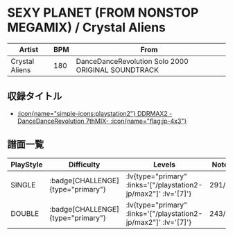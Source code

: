 # SEXY PLANET (FROM NONSTOP MEGAMIX) / Crystal Aliens

|Artist|BPM|From|
|------|---|----|
|Crystal Aliens|180|DanceDanceRevolution Solo 2000 ORIGINAL SOUNDTRACK|

## 収録タイトル

- [ :icon{name="simple-icons:playstation2"} DDRMAX2 -DanceDanceRevolution 7thMIX- :icon{name="flag:jp-4x3"} ](/playstation2-jp/max2)

## 譜面一覧

|PlayStyle|Difficulty|Levels|Notes|Movie|
|---------|----------|------|-----|-----|
|SINGLE| :badge[CHALLENGE]{type="primary"} | :lv{type="primary" :links='["/playstation2-jp/max2"]' :lv='[7]'} |291/9||
|DOUBLE| :badge[CHALLENGE]{type="primary"} | :lv{type="primary" :links='["/playstation2-jp/max2"]' :lv='[7]'} |243/11||
